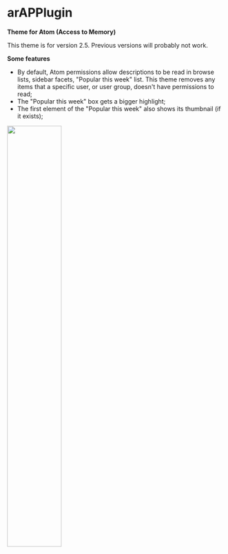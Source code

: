 # arAPPlugin
__Theme for Atom (Access to Memory)__

This theme is for version 2.5. Previous versions will probably not work.

__Some features__

* By default, Atom permissions allow descriptions to be read in browse lists, sidebar facets, "Popular this week" list. This theme removes any items that a specific user, or user group, doesn't have permissions to read;
* The "Popular this week" box gets a bigger highlight;
* The first element of the "Popular this week" also shows its thumbnail (if it exists);

<img src="http://albertopereira.com/images/atom_1.jpg" width="50%">



